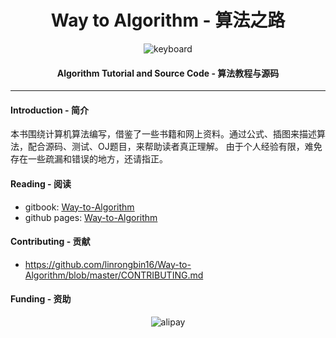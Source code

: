 <h1 align="center">Way to Algorithm - 算法之路</h1>

<p align="center">
<img src="https://raw.githubusercontent.com/linrongbin16/Way-to-Algorithm/master/docs/res/keyboard.jpg" alt="keyboard">
</p>

<h4 align="center">Algorithm Tutorial and Source Code - 算法教程与源码</h4>

--------

#### Introduction - 简介

本书围绕计算机算法编写，借鉴了一些书籍和网上资料。通过公式、插图来描述算法，配合源码、测试、OJ题目，来帮助读者真正理解。
由于个人经验有限，难免存在一些疏漏和错误的地方，还请指正。

#### Reading - 阅读

* gitbook: [Way-to-Algorithm](https://linrongbin16.gitbooks.io/way-to-algorithm/content/)
* github pages: [Way-to-Algorithm](https://linrongbin16.github.io/Way-to-Algorithm/)

#### Contributing - 贡献

* https://github.com/linrongbin16/Way-to-Algorithm/blob/master/CONTRIBUTING.md

#### Funding - 资助

<p align="center">
<img src="https://raw.githubusercontent.com/linrongbin16/Way-to-Algorithm/master/docs/res/alipay.jpg" alt="alipay">
</p>
